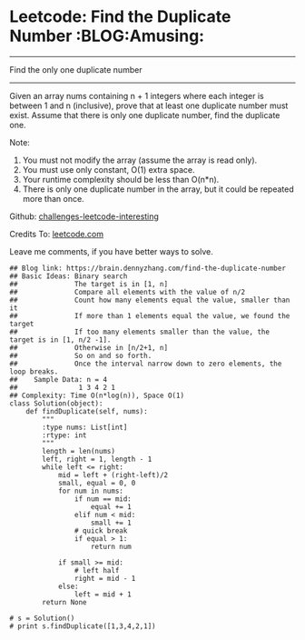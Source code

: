 # Leetcode: Find the Duplicate Number     :BLOG:Amusing:


---

Find the only one duplicate number  

---

Given an array nums containing n + 1 integers where each integer is between 1 and n (inclusive), prove that at least one duplicate number must exist. Assume that there is only one duplicate number, find the duplicate one.  

Note:  
1.  You must not modify the array (assume the array is read only).
2.  You must use only constant, O(1) extra space.
3.  Your runtime complexity should be less than O(n\*n).
4.  There is only one duplicate number in the array, but it could be repeated more than once.

Github: [challenges-leetcode-interesting](https://github.com/DennyZhang/challenges-leetcode-interesting/tree/master/find-the-duplicate-number)  

Credits To: [leetcode.com](https://leetcode.com/problems/find-the-duplicate-number/description/)  

Leave me comments, if you have better ways to solve.  

    ## Blog link: https://brain.dennyzhang.com/find-the-duplicate-number
    ## Basic Ideas: Binary search
    ##              The target is in [1, n]
    ##              Compare all elements with the value of n/2
    ##              Count how many elements equal the value, smaller than it
    ##              If more than 1 elements equal the value, we found the target
    ##              If too many elements smaller than the value, the target is in [1, n/2 -1].
    ##              Otherwise in [n/2+1, n]
    ##              So on and so forth. 
    ##              Once the interval narrow down to zero elements, the loop breaks.
    ##    Sample Data: n = 4
    ##               1 3 4 2 1
    ## Complexity: Time O(n*log(n)), Space O(1)
    class Solution(object):
        def findDuplicate(self, nums):
            """
            :type nums: List[int]
            :rtype: int
            """
            length = len(nums)
            left, right = 1, length - 1
            while left <= right:
                mid = left + (right-left)/2
                small, equal = 0, 0
                for num in nums:
                    if num == mid:
                        equal += 1
                    elif num < mid:
                        small += 1
                    # quick break
                    if equal > 1:
                        return num
    
                if small >= mid:
                    # left half
                    right = mid - 1
                else:
                    left = mid + 1
            return None
    
    # s = Solution()
    # print s.findDuplicate([1,3,4,2,1])